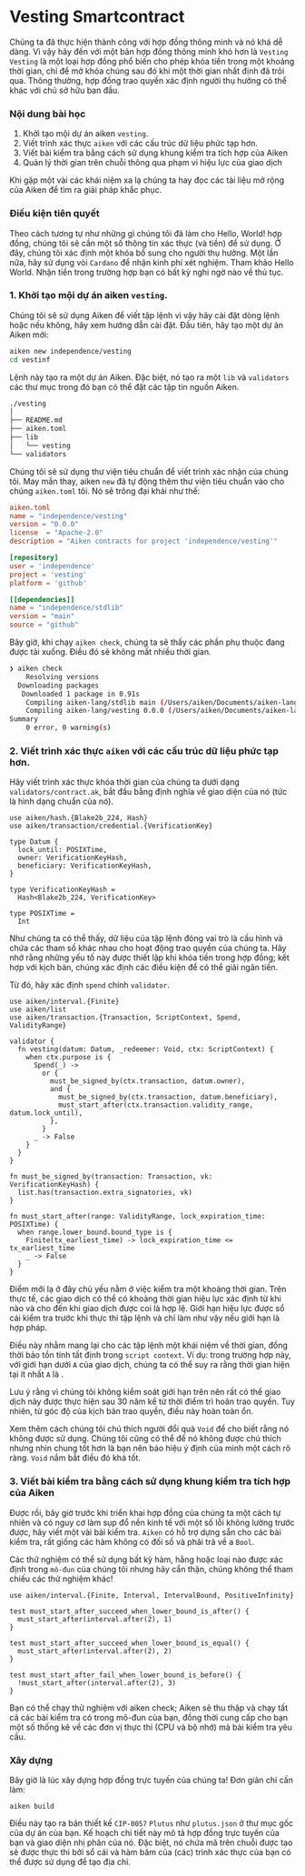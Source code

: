 # Vesting Smartcontract

Chúng ta đã thực hiện thành công với hợp đồng thông minh và nó khá dễ dàng. Vì vậy hãy đến với một bản hợp đồng thông minh khó hơn là `Vesting`
`Vesting` là một loại hợp đồng phổ biến cho phép khóa tiền trong một khoảng thời gian, chỉ để mở khóa chúng sau đó khi một thời gian nhất định đã trôi qua. Thông thường, hợp đồng trao quyền xác định người thụ hưởng có thể khác với chủ sở hữu ban đầu.

### Nội dung bài học

1. Khởi tạo mội dự án aiken `vesting`.
2. Viết trình xác thực `aiken` với các cấu trúc dữ liệu phức tạp hơn.
3. Viết bài kiểm tra bằng cách sử dụng khung kiểm tra tích hợp của Aiken
4. Quản lý thời gian trên chuỗi thông qua phạm vi hiệu lực của giao dịch

Khi gặp một vài các khái niệm xa lạ chúng ta hay đọc các tài liệu mở rộng của Aiken để tìm ra giải pháp khắc phục.

### Điều kiện tiên quyết

Theo cách tương tự như những gì chúng tôi đã làm cho Hello, World! hợp đồng, chúng tôi sẽ cần một số thông tin xác thực (và tiền) để sử dụng. Ở đây, chúng tôi xác định một khóa bổ sung cho người thụ hưởng. Một lần nữa, hãy sử dụng vòi `Cardano` để nhận kinh phí xét nghiệm. Tham khảo Hello World. Nhận tiền trong trường hợp bạn có bất kỳ nghi ngờ nào về thủ tục.

### 1. Khởi tạo mội dự án aiken `vesting`.

Chúng tôi sẽ sử dụng Aiken để viết tập lệnh vì vậy hãy cài đặt dòng lệnh hoặc nếu không, hãy xem hướng dẫn cài đặt. Đầu tiên, hãy tạo một dự án Aiken mới:

```sh
aiken new independence/vesting
cd vestinf
```

Lệnh này tạo ra một dự án Aiken. Đặc biệt, nó tạo ra một `lib` và `validators` các thư mục trong đó bạn có thể đặt các tập tin nguồn Aiken.

```sh
./vesting
│
├── README.md
├── aiken.toml
├── lib
│   └── vesting
└── validators
```

Chúng tôi sẽ sử dụng thư viện tiêu chuẩn để viết trình xác nhận của chúng tôi. May mắn thay, aiken `new` đã tự động thêm thư viện tiêu chuẩn vào cho chúng `aiken.toml` tôi. Nó sẽ trông đại khái như thế:

```aiken.toml
aiken.toml
name = "independence/vesting"
version = "0.0.0"
license  = "Apache-2.0"
description = "Aiken contracts for project 'independence/vesting'"

[repository]
user = 'independence'
project = 'vesting'
platform = 'github'

[[dependencies]]
name = "independence/stdlib"
version = "main"
source = "github"
```

Bây giờ, khi chạy `aiken check`, chúng ta sẽ thấy các phần phụ thuộc đang được tải xuống. Điều đó sẽ không mất nhiều thời gian.

```sh
❯ aiken check
    Resolving versions
  Downloading packages
   Downloaded 1 package in 0.91s
    Compiling aiken-lang/stdlib main (/Users/aiken/Documents/aiken-lang/vesting/build/packages/aiken-lang-stdlib)
    Compiling aiken-lang/vesting 0.0.0 (/Users/aiken/Documents/aiken-lang/vesting)
Summary
    0 error, 0 warning(s)
```

### 2. Viết trình xác thực `aiken` với các cấu trúc dữ liệu phức tạp hơn.

Hãy viết trình xác thực khóa thời gian của chúng ta dưới dạng `validators/contract.ak`, bắt đầu bằng định nghĩa về giao diện của nó (tức là hình dạng chuẩn của nó).

```aiken
use aiken/hash.{Blake2b_224, Hash}
use aiken/transaction/credential.{VerificationKey}

type Datum {
  lock_until: POSIXTime,
  owner: VerificationKeyHash,
  beneficiary: VerificationKeyHash,
}

type VerificationKeyHash =
  Hash<Blake2b_224, VerificationKey>

type POSIXTime =
  Int
```

Như chúng ta có thể thấy, dữ liệu của tập lệnh đóng vai trò là cấu hình và chứa các tham số khác nhau cho hoạt động trao quyền của chúng ta. Hãy nhớ rằng những yếu tố này được thiết lập khi khóa tiền trong hợp đồng; kết hợp với kịch bản, chúng xác định các điều kiện để có thể giải ngân tiền.

Từ đó, hãy xác định `spend` chính `validator`.

```aiken
use aiken/interval.{Finite}
use aiken/list
use aiken/transaction.{Transaction, ScriptContext, Spend, ValidityRange}

validator {
  fn vesting(datum: Datum, _redeemer: Void, ctx: ScriptContext) {
    when ctx.purpose is {
      Spend(_) ->
        or {
          must_be_signed_by(ctx.transaction, datum.owner),
          and {
            must_be_signed_by(ctx.transaction, datum.beneficiary),
            must_start_after(ctx.transaction.validity_range, datum.lock_until),
          },
        }
      _ -> False
    }
  }
}

fn must_be_signed_by(transaction: Transaction, vk: VerificationKeyHash) {
  list.has(transaction.extra_signatories, vk)
}

fn must_start_after(range: ValidityRange, lock_expiration_time: POSIXTime) {
  when range.lower_bound.bound_type is {
    Finite(tx_earliest_time) -> lock_expiration_time <= tx_earliest_time
    _ -> False
  }
}
```

Điểm mới lạ ở đây chủ yếu nằm ở việc kiểm tra một khoảng thời gian. Trên thực tế, các giao dịch có thể có khoảng thời gian hiệu lực xác định từ khi nào và cho đến khi giao dịch được coi là hợp lệ. Giới hạn hiệu lực được sổ cái kiểm tra trước khi thực thi tập lệnh và chỉ làm như vậy nếu giới hạn là hợp pháp.

Điều này nhằm mang lại cho các tập lệnh một khái niệm về thời gian, đồng thời bảo tồn tính tất định trong `script context`. Ví dụ: trong trường hợp này, với giới hạn dưới `A` của giao dịch, chúng ta có thể suy ra rằng thời gian hiện tại ít nhất `A` là .

Lưu ý rằng vì chúng tôi không kiểm soát giới hạn trên nên rất có thể giao dịch này được thực hiện sau 30 năm kể từ thời điểm trì hoãn trao quyền. Tuy nhiên, từ góc độ của kịch bản trao quyền, điều này hoàn toàn ổn.

Xem thêm cách chúng tôi chú thích người đổi quà `Void` để cho biết rằng nó không được sử dụng. Chúng tôi cũng có thể để nó không được chú thích nhưng nhìn chung tốt hơn là bạn nên báo hiệu ý định của mình một cách rõ ràng. `Void` nắm bắt điều đó khá tốt.

### 3. Viết bài kiểm tra bằng cách sử dụng khung kiểm tra tích hợp của Aiken

Được rồi, bây giờ trước khi triển khai hợp đồng của chúng ta một cách tự nhiên và có nguy cơ làm sụp đổ nền kinh tế với một số lỗi không lường trước được, hãy viết một vài bài kiểm tra. `Aiken` có hỗ trợ dựng sẵn cho các bài kiểm tra, rất giống các hàm không có đối số và phải trả về a `Bool`.

Các thử nghiệm có thể sử dụng bất kỳ hàm, hằng hoặc loại nào được xác định trong `mô-đun` của chúng tôi nhưng hãy cẩn thận, chúng không thể tham chiếu các thử nghiệm khác!

```aiken
use aiken/interval.{Finite, Interval, IntervalBound, PositiveInfinity}

test must_start_after_succeed_when_lower_bound_is_after() {
  must_start_after(interval.after(2), 1)
}

test must_start_after_succeed_when_lower_bound_is_equal() {
  must_start_after(interval.after(2), 2)
}

test must_start_after_fail_when_lower_bound_is_before() {
  !must_start_after(interval.after(2), 3)
}
```

Bạn có thể chạy thử nghiệm với aiken check; Aiken sẽ thu thập và chạy tất cả các bài kiểm tra có trong mô-đun của bạn, đồng thời cung cấp cho bạn một số thống kê về các đơn vị thực thi (CPU và bộ nhớ) mà bài kiểm tra yêu cầu.

### Xây dựng

Bây giờ là lúc xây dựng hợp đồng trực tuyến của chúng ta! Đơn giản chỉ cần làm:

```
aiken build
```

Điều này tạo ra bản thiết kế `CIP-0057` `Plutus` như `plutus.json` ở thư mục gốc của dự án của bạn. Kế hoạch chi tiết này mô tả hợp đồng trực tuyến của bạn và giao diện nhị phân của nó. Đặc biệt, nó chứa mã trên chuỗi được tạo sẽ được thực thi bởi sổ cái và hàm băm của (các) trình xác thực của bạn có thể được sử dụng để tạo địa chỉ.
